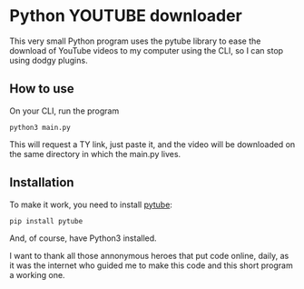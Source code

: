 # Python YOUTUBE downloader

This very small Python program uses the pytube library to ease the download of YouTube videos to my computer using the CLI, so I can stop using dodgy plugins.

## How to use

On your CLI, run the program

`python3 main.py`

This will request a TY link, just paste it, and the video will be downloaded on the same directory in which the main.py lives.

## Installation
To make it work, you need to install [pytube](
https://pytube.io/en/latest/):

`pip install pytube`

And, of course, have Python3 installed.

I want to thank all those annonymous heroes that put code online, daily, as it was the internet who guided me to make this code and this short program a working one.
